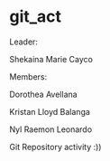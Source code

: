 # git_act

Leader:

Shekaina Marie Cayco

Members:

Dorothea Avellana

Kristan Lloyd Balanga

Nyl Raemon Leonardo

Git Repository activity :))